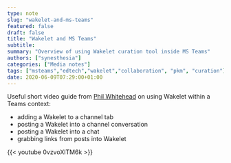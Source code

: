 ```yaml
---
type: note
slug: "wakelet-and-ms-teams"
featured: false
draft: false
title: "Wakelet and MS Teams"
subtitle: 
summary: "Overview of using Wakelet curation tool inside MS Teams"
authors: ["synesthesia"]
categories: ["Media notes"]
tags: ["msteams","edtech","wakelet","collaboration", "pkm", "curation"]
date: 2020-06-09T07:29:00+01:00
---
```



Useful short video guide from [Phil Whitehead](https://mobile.twitter.com/PhilEdTech) on using Wakelet within a Teams context:

- adding a Wakelet to a channel tab
- posting a Wakelet into a channel conversation
- posting a Wakelet into a chat
- grabbing links from posts into Wakelet

{{< youtube 0vzvoXlTM6k >}}
